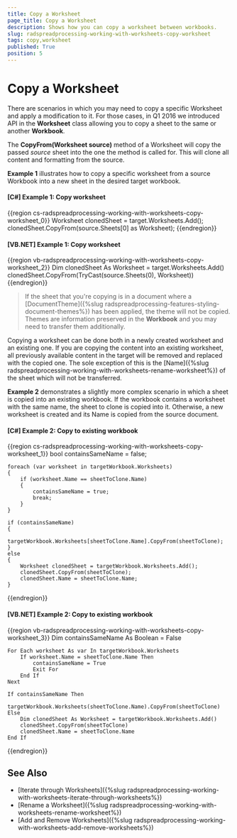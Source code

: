 ```yaml
---
title: Copy a Worksheet
page_title: Copy a Worksheet
description: Shows how you can copy a worksheet between workbooks.
slug: radspreadprocessing-working-with-worksheets-copy-worksheet
tags: copy,worksheet
published: True
position: 5
---
```


# Copy a Worksheet


There are scenarios in which you may need to copy a specific Worksheet and apply a modification to it. For those cases, in Q1 2016 we introduced API in the __Worksheet__ class allowing you to copy a sheet to the same or another __Workbook__.


The __CopyFrom(Worksheet source)__ method of a Worksheet will copy the passed _source_ sheet into the one the method is called for. This will clone all content and formatting from the source.


__Example 1__ illustrates how to copy a specific worksheet from a source Workbook into a new sheet in the desired target workbook.


#### __[C#] Example 1: Copy worksheet__
{{region cs-radspreadprocessing-working-with-worksheets-copy-worksheet_0}}
	Worksheet clonedSheet = target.Worksheets.Add();
	clonedSheet.CopyFrom(source.Sheets[0] as Worksheet);
{{endregion}}


#### __[VB.NET] Example 1: Copy worksheet__

{{region vb-radspreadprocessing-working-with-worksheets-copy-worksheet_2}}
	Dim clonedSheet As Worksheet = target.Worksheets.Add()
	clonedSheet.CopyFrom(TryCast(source.Sheets(0), Worksheet))
{{endregion}}


>If the sheet that you're copying is in a document where a [DocumentTheme]({%slug radspreadprocessing-features-styling-document-themes%}) has been applied, the theme will not be copied. Themes are information preserved in the __Workbook__ and you may need to transfer them additionally.


Copying a worksheet can be done both in a newly created worksheet and an existing one. If you are copying the content into an existing worksheet, all previously available content in the target will be removed and replaced with the copied one. The sole exception of this is the [Name]({%slug radspreadprocessing-working-with-worksheets-rename-worksheet%}) of the sheet which will not be transferred.

__Example 2__ demonstrates a slightly more complex scenario in which a sheet is copied into an existing workbook. If the workbook contains a worksheet with the same name, the sheet to clone is copied into it. Otherwise, a new worksheet is created and its Name is copied from the source document.  
        

#### __[C#] Example 2: Copy to existing workbook__
{{region cs-radspreadprocessing-working-with-worksheets-copy-worksheet_1}}
	bool containsSameName = false;
	
	foreach (var worksheet in targetWorkbook.Worksheets)
	{
	    if (worksheet.Name == sheetToClone.Name)
	    {
	        containsSameName = true;
	        break;
	    }
	}
	
	if (containsSameName)
	{
	    targetWorkbook.Worksheets[sheetToClone.Name].CopyFrom(sheetToClone);
	}
	else
	{
	    Worksheet clonedSheet = targetWorkbook.Worksheets.Add();
	    clonedSheet.CopyFrom(sheetToClone);
	    clonedSheet.Name = sheetToClone.Name;
	}
{{endregion}}


#### __[VB.NET] Example 2: Copy to existing workbook__

{{region vb-radspreadprocessing-working-with-worksheets-copy-worksheet_3}}
	Dim containsSameName As Boolean = False
	
	For Each worksheet As var In targetWorkbook.Worksheets
	    If worksheet.Name = sheetToClone.Name Then
	        containsSameName = True
	        Exit For
	    End If
	Next
	
	If containsSameName Then
	    targetWorkbook.Worksheets(sheetToClone.Name).CopyFrom(sheetToClone)
	Else
	    Dim clonedSheet As Worksheet = targetWorkbook.Worksheets.Add()
	    clonedSheet.CopyFrom(sheetToClone)
	    clonedSheet.Name = sheetToClone.Name
	End If
{{endregion}}


## See Also

* [Iterate through Worksheets]({%slug radspreadprocessing-working-with-worksheets-iterate-through-worksheets%})
* [Rename a Worksheet]({%slug radspreadprocessing-working-with-worksheets-rename-worksheet%})
* [Add and Remove Worksheets]({%slug radspreadprocessing-working-with-worksheets-add-remove-worksheets%})
